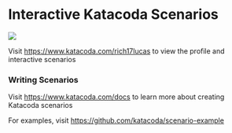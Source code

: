 # Interactive Katacoda Scenarios

[![](http://shields.katacoda.com/katacoda/rich17lucas/count.svg)](https://www.katacoda.com/rich17lucas "Get your profile on Katacoda.com")

Visit https://www.katacoda.com/rich17lucas to view the profile and interactive scenarios

### Writing Scenarios
Visit https://www.katacoda.com/docs to learn more about creating Katacoda scenarios

For examples, visit https://github.com/katacoda/scenario-example
